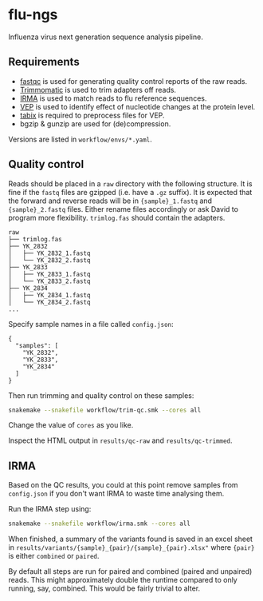 # flu-ngs

Influenza virus next generation sequence analysis pipeline.


## Requirements

- [fastqc](https://www.bioinformatics.babraham.ac.uk/projects/fastqc/) is used for generating quality control reports of the raw reads.
- [Trimmomatic](http://www.usadellab.org/cms/?page=trimmomatic) is used to trim adapters off reads.
- [IRMA](https://wonder.cdc.gov/amd/flu/irma/) is used to match reads to flu reference sequences.
- [VEP](https://grch37.ensembl.org/info/docs/tools/vep/index.html) is used to identify effect of nucleotide changes at the protein level.
- [tabix](https://www.ncbi.nlm.nih.gov/pmc/articles/PMC3042176/) is required to preprocess files for VEP.
- bgzip & gunzip are used for (de)compression.

Versions are listed in `workflow/envs/*.yaml`.

## Quality control

Reads should be placed in a `raw` directory with the following structure. It is fine if the `fastq` files are gzipped (i.e. have a `.gz` suffix). It is expected that the forward and reverse reads will be in `{sample}_1.fastq` and `{sample}_2.fastq` files. Either rename files accordingly or ask David to program more flexibility. `trimlog.fas` should contain the adapters.

```
raw
├── trimlog.fas
├── YK_2832
│   ├── YK_2832_1.fastq
│   └── YK_2832_2.fastq
├── YK_2833
│   ├── YK_2833_1.fastq
│   └── YK_2833_2.fastq
├── YK_2834
│   ├── YK_2834_1.fastq
│   └── YK_2834_2.fastq
...
```

Specify sample names in a file called `config.json`:

```
{
  "samples": [
    "YK_2832",
    "YK_2833",
    "YK_2834"
  ]
}
```

Then run trimming and quality control on these samples:

```bash
snakemake --snakefile workflow/trim-qc.smk --cores all
```

Change the value of `cores` as you like.

Inspect the HTML output in `results/qc-raw` and `results/qc-trimmed`.

## IRMA

Based on the QC results, you could at this point remove samples from `config.json` if you don't want IRMA to waste time analysing them.

Run the IRMA step using:

```bash
snakemake --snakefile workflow/irma.smk --cores all
```

When finished, a summary of the variants found is saved in an excel sheet in `results/variants/{sample}_{pair}/{sample}_{pair}.xlsx"` where `{pair}` is either `combined` or `paired`.

By default all steps are run for paired and combined (paired and unpaired) reads. This might approximately double the runtime compared to only running, say, combined. This would be fairly trivial to alter.
